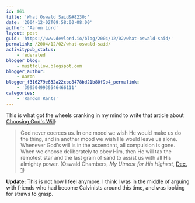 ```yaml
---
id: 861
title: 'What Oswald Said&#8230;'
date: '2004-12-02T09:58:00-08:00'
author: 'Aaron Lord'
layout: post
guid: 'https://www.devlord.io/blog/2004/12/02/what-oswald-said/'
permalink: /2004/12/02/what-oswald-said/
activitypub_status:
    - federated
blogger_blog:
    - mustfollow.blogspot.com
blogger_author:
    - Aaron
blogger_f316279e632a22cbc8478bd21b80f9b4_permalink:
    - '3995049939546466111'
categories:
    - 'Random Rants'
---
```


This is what got the wheels cranking in my mind to write that article about <a href="/2004/12/01/choosing-gods-will/">Choosing God's Will</a>:<br /><blockquote>God never coerces us.  In one mood we wish He would make us do the thing, and in another mood we wish He would leave us alone.  Whenever God's will is in the ascendant, all compulsion is gone.  When we choose deliberately to obey Him, then He will tax the remotest star and the last grain of sand to assist us with all His almighty power.  (Oswald Chambers, <i> My Utmost for His Highest</i>, <a href="http://www.gospelcom.net/rbc/utmost/12/01/" target="_blank" rel="noopener">Dec. 1</a>)</blockquote><b>Update:</b> This is not how I feel anymore. I think I was in the middle of arguing with friends who had become Calvinists around this time, and was looking for straws to grasp.<div class="blogger-post-footer"></div>
